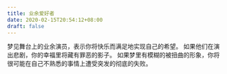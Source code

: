 ```yaml
---
title: 业余爱好者
date: 2020-02-15T20:54:12+08:00
draft: false
---
```


梦见舞台上的业余演员，表示你将快乐而满足地实现自己的希望。
如果他们在演出悲剧，你的幸福里将藏有罪恶的影子。
如果梦里有模糊的被扭曲的形象，你将很可能在自己不熟悉的事情上遭受突发的彻底的失败。

